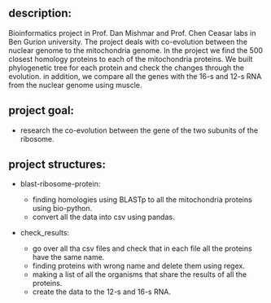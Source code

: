 description:
------

Bioinformatics project in Prof. Dan Mishmar and Prof. Chen Ceasar labs in Ben Gurion university.
The project deals with co-evolution between the nuclear genome to the mitochondria genome.
In the project we find the 500 closest homology proteins to each of the mitochondria proteins.
We built phylogenetic tree for each protein and check the changes through the evolution.
in addition, we compare all the genes with the 16-s and 12-s RNA from the nuclear genome using muscle.

project goal:
----
- research the co-evolution between the gene of the two subunits of the ribosome.

project structures:
------------
- blast-ribosome-protein:
     - finding homologies using BLASTp to all the mitochondria proteins using bio-python.
     - convert all the data into csv using pandas.

- check_results:
     - go over all tha csv files and check that in each file all the proteins have the same name.
     - finding proteins with wrong name and delete them using regex.
     - making a list of all the organisms that share the results of all the proteins.
     - create the data to the 12-s and 16-s RNA.